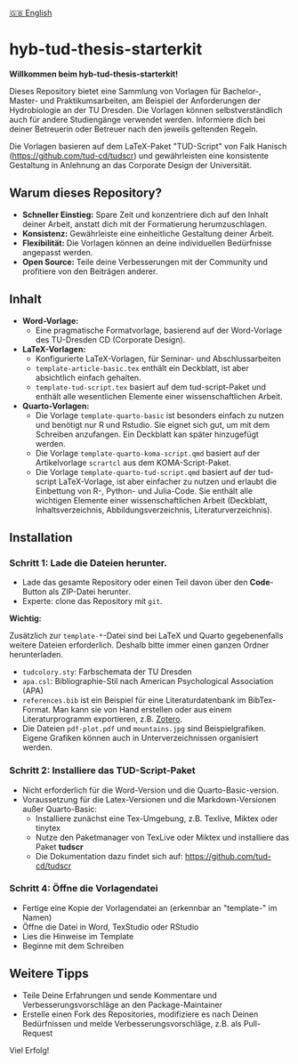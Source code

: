 [ 🇬🇧 English](/README-en.md)

# hyb-tud-thesis-starterkit

**Willkommen beim hyb-tud-thesis-starterkit!**

Dieses Repository bietet eine Sammlung von Vorlagen für Bachelor-, Master- und Praktikumsarbeiten, am Beispiel der Anforderungen der Hydrobiologie an der TU Dresden. Die Vorlagen können selbstverständlich auch für andere Studiengänge verwendet werden. Informiere dich bei deiner Betreuerin oder Betreuer nach den jeweils geltenden Regeln.

Die Vorlagen basieren auf dem LaTeX-Paket "TUD-Script" von Falk Hanisch (https://github.com/tud-cd/tudscr) und gewährleisten eine konsistente Gestaltung in Anlehnung an das Corporate Design der Universität.


## Warum dieses Repository?

* **Schneller Einstieg:** Spare Zeit und konzentriere dich auf den Inhalt deiner Arbeit, anstatt dich mit der Formatierung herumzuschlagen.
* **Konsistenz:** Gewährleiste eine einheitliche Gestaltung deiner Arbeit.
* **Flexibilität:** Die Vorlagen können an deine individuellen Bedürfnisse angepasst werden.
* **Open Source:** Teile deine Verbesserungen mit der Community und profitiere von den Beiträgen anderer.

## Inhalt

* **Word-Vorlage:** 
    * Eine pragmatische Formatvorlage, basierend auf der Word-Vorlage des TU-Dresden CD (Corporate Design).
* **LaTeX-Vorlagen:** 
    * Konfigurierte LaTeX-Vorlagen, für Seminar- und Abschlussarbeiten 
    * `template-article-basic.tex` enthält ein Deckblatt, ist aber absichtlich einfach gehalten.
    * `template-tud-script.tex` basiert auf dem tud-script-Paket und enthält alle wesentlichen Elemente einer wissenschaftlichen Arbeit.
* **Quarto-Vorlagen:** 
    * Die Vorlage `template-quarto-basic` ist besonders einfach zu nutzen und benötigt nur R und Rstudio. Sie eignet sich gut, um mit dem Schreiben anzufangen. Ein Deckblatt kan später hinzugefügt werden.
    * Die Vorlage `template-quarto-koma-script.qmd` basiert auf der Artikelvorlage `scrartcl` aus dem KOMA-Script-Paket.
    * Die Vorlage `template-quarto-tud-script.qmd` basiert auf der tud-script LaTeX-Vorlage, ist aber einfacher zu nutzen und erlaubt die Einbettung von R-, Python- und Julia-Code. Sie enthält alle wichtigen Elemente einer wissenschaftlichen Arbeit (Deckblatt, Inhaltsverzeichnis, Abbildungsverzeichnis, Literaturverzeichnis).

## Installation

### Schritt 1: Lade die Dateien herunter.

* Lade das gesamte Repository oder einen Teil davon über den **Code**-Button als ZIP-Datei herunter.
* Experte: clone das Repository mit `git`.

**Wichtig:** 

Zusätzlich zur `template-*`-Datei sind bei LaTeX und Quarto gegebenenfalls 
weitere Dateien erforderlich. Deshalb bitte immer einen ganzen Ordner 
herunterladen.

* `tudcolory.sty`: Farbschemata der TU Dresden
* `apa.csl`: Bibliographie-Stil nach American Psychological Association (APA)
* `references.bib` ist ein Beispiel für eine Literaturdatenbank im BibTex-Format. 
Man kann sie von Hand erstellen oder aus einem Literaturprogramm exportieren, z.B. [Zotero](https://www.zotero.org/).
* Die Dateien `pdf-plot.pdf` und `mountains.jpg` sind Beispielgrafiken. 
Eigene Grafiken können auch in Unterverzeichnissen organisiert werden.

### Schritt 2: Installiere das TUD-Script-Paket

* Nicht erforderlich für die Word-Version und die Quarto-Basic-version.
* Voraussetzung für die Latex-Versionen und die Markdown-Versionen außer Quarto-Basic:
    * Installiere zunächst eine Tex-Umgebung, z.B. Texlive, Miktex oder tinytex
    * Nutze den Paketmanager von TexLive oder Miktex und installiere das Paket **tudscr**
    * Die Dokumentation dazu findet sich auf: https://github.com/tud-cd/tudscr
    
### Schritt 4: Öffne die Vorlagendatei

* Fertige eine Kopie der Vorlagendatei an (erkennbar an "template-" im Namen)
* Öffne die Datei in Word, TexStudio oder RStudio
* Lies die Hinweise im Template
* Beginne mit dem Schreiben

## Weitere Tipps

* Teile Deine Erfahrungen und sende Kommentare und Verbesserungsvorschläge an den Package-Maintainer
* Erstelle einen Fork des Repositories, modifiziere es nach Deinen Bedürfnissen und melde Verbesserungsvorschläge, z.B. als Pull-Request



Viel Erfolg!


